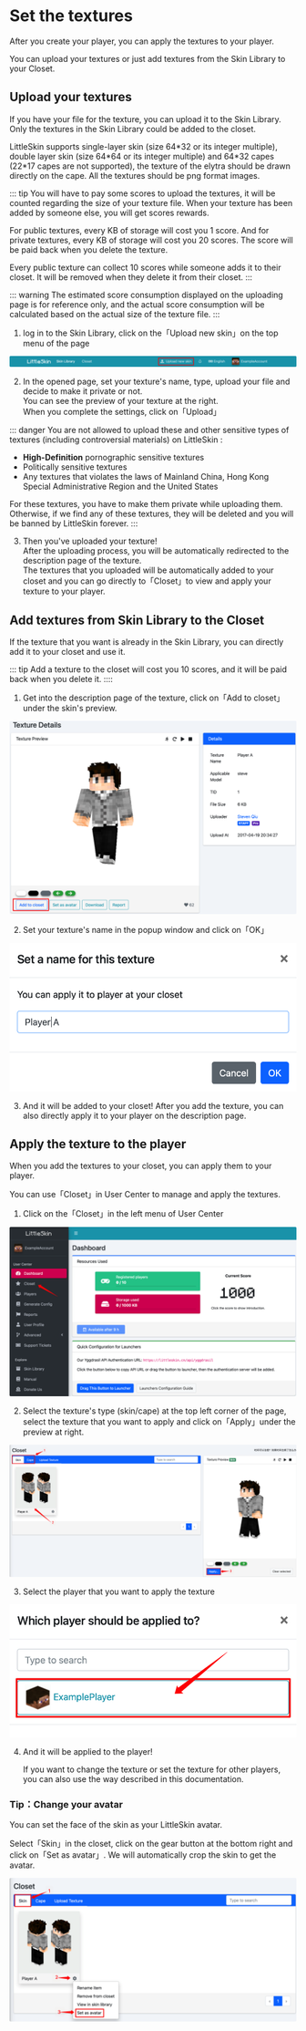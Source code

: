 # Set the textures

After you create your player, you can apply the textures to your player.

You can upload your textures or just add textures from the Skin Library to your Closet.

## Upload your textures

If you have your file for the texture, you can upload it to the Skin Library. Only the textures in the Skin Library could be added to the closet.

LittleSkin supports single-layer skin (size 64\*32 or its integer multiple), double layer skin (size 64\*64 or its integer multiple) and 64\*32 capes (22\*17 capes are not supported), the texture of the elytra should be drawn directly on the cape. All the textures should be png format images.

::: tip
You will have to pay some scores to upload the textures, it will be counted regarding the size of your texture file. When your texture has been added by someone else, you will get scores rewards.

For public textures, every KB of storage will cost you 1 score. And for private textures, every KB of storage will cost you 20 scores. The score will be paid back when you delete the texture.

Every public texture can collect 10 scores while someone adds it to their closet. It will be removed when they delete it from their closet. 
:::

::: warning
The estimated score consumption displayed on the uploading page is for reference only, and the actual score consumption will be calculated based on the actual size of the texture file.
:::

1. log in to the Skin Library, click on the「Upload new skin」on the top menu of the page

![open-page](./assets/textures/open-upload-page.png)

2. In the opened page, set your texture's name, type, upload your file and decide to make it private or not.   
You can see the preview of your texture at the right.   
When you complete the settings, click on「Upload」

::: danger
You are not allowed to upload these and other sensitive types of textures (including controversial materials) on LittleSkin :

- **High-Definition** pornographic sensitive textures
- Politically sensitive textures
- Any textures that violates the laws of Mainland China, Hong Kong Special Administrative Region and the United States

For these textures, you have to make them private while uploading them. Otherwise, if we find any of these textures, they will be deleted and you will be banned by LittleSkin forever.
:::

3. Then you've uploaded your texture!   
After the uploading process, you will be automatically redirected to the description page of the texture.   
The textures that you uploaded will be automatically added to your closet and you can go directly to「Closet」to view and apply your texture to your player.

## Add textures from Skin Library to the Closet
If the texture that you want is already in the Skin Library, you can directly add it to your closet and use it.

::: tip
Add a texture to the closet will cost you 10 scores, and it will be paid back when you delete it.
::::

1. Get into the description page of the texture, click on「Add to closet」under the skin's preview.

![add-to-closet](./assets/textures/add-to-closet.png)

2. Set your texture's name in the popup window and click on「OK」

![set-textures-name](./assets/textures/set-textures-name.png)

3. And it will be added to your closet!
After you add the texture, you can also directly apply it to your player on the description page.

## Apply the texture to the player
When you add the textures to your closet, you can apply them to your player.

You can use「Closet」in User Center to manage and apply the textures.

1. Click on the「Closet」in the left menu of User Center

![open-closet-page](./assets/textures/open-closet-page.png)

2. Select the texture's type (skin/cape) at the top left corner of the page, select the texture that you want to apply and click on「Apply」under the preview at right.

![choose-textures](./assets/textures/choose-textures.png)

3. Select the player that you want to apply the texture

![choose-player](./assets/textures/choose-player.png)

4. And it will be applied to the player!

    If you want to change the texture or set the texture for other players, you can also use the way described in this documentation.

### Tip：Change your avatar

You can set the face of the skin as your LittleSkin avatar.

Select「Skin」in the closet, click on the gear button at the bottom right and click on「Set as avatar」. We will automatically crop the skin to get the avatar.

![set-avatar](./assets/textures/set-avatar.png)
